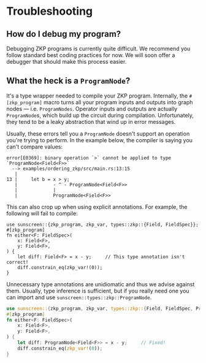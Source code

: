 # Troubleshooting

## How do I debug my program?

Debugging ZKP programs is currently quite difficult. We recommend you follow standard best coding practices for now. We will soon offer a debugger that should make this process easier.

## What the heck is a `ProgramNode`?

It's a type wrapper needed to compile your ZKP program. Internally, the
`#[zkp_program]` macro turns all your program inputs and outputs into graph
nodes &mdash; i.e. `ProgramNodes`. Operator inputs and outputs are actually
`ProgramNode`s, which build up the circuit during compilation.
Unfortunately, they tend to be a leaky abstraction that wind up in error
messages.

Usually, these errors tell you a `ProgramNode` doesn't support an operation
you're trying to perform. In the example below, the compiler is saying you can't
compare values:

```text
error[E0369]: binary operation `>` cannot be applied to type `ProgramNode<Field<F>>`
  --> examples/ordering_zkp/src/main.rs:13:15
   |
13 |     let b = x > y;
   |             - ^ - ProgramNode<Field<F>>
   |             |
   |             ProgramNode<Field<F>>
```

This can also crop up when using explicit annotations. For example, the
following will fail to compile:

```rust,no_run,compile_fail
use sunscreen::{zkp_program, zkp_var, types::zkp::{Field, FieldSpec}};
#[zkp_program]
fn either<F: FieldSpec>(
    x: Field<F>,
    y: Field<F>,
) {
    let diff: Field<F> = x - y;     // This type annotation isn't correct!
    diff.constrain_eq(zkp_var!(0));
}
```

Unnecessary type annotations are unidiomatic and thus we advise against them.
Usually, type inference is sufficient, but if you really need one you can import
and use `sunscreen::types::zkp::ProgramNode`.

```rust
use sunscreen::{zkp_program, zkp_var, types::zkp::{Field, FieldSpec, ProgramNode}};
#[zkp_program]
fn either<F: FieldSpec>(
    x: Field<F>,
    y: Field<F>,
) {
    let diff: ProgramNode<Field<F>> = x - y;     // Fixed!
    diff.constrain_eq(zkp_var!(0));
}
```
